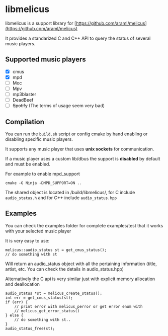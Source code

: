 # libmelicus

libmelicus is a support library for [https://github.com/araml/melicus](https://github.com/araml/melicus)

It provides a standarized C and C++ API to query the status of several music players.

## Supported music players

- [x] cmus
- [x] mpd
- [ ] Moc
- [ ] Mpv
- [ ] mp3blaster
- [ ] DeadBeef
- [ ] ~~Spotify~~ (The terms of usage seem very bad)

## Compilation

You can run the `build.sh` script or config cmake by hand enabling or disabling specific music players.

It supports any music player that uses **unix sockets** for communication.

If a music player uses a custom lib/dbus the support is **disabled** by default and must be enabled.

For example to enable mpd_support

`cmake -G Ninja -DMPD_SUPPORT=ON ..`

The shared object is located in /build/libmelicus/, for C include `audio_status.h` and for C++ include `audio_status.hpp`

## Examples

You can check the examples folder for complete examples/test that it works with your selected music player

It is very easy to use:

```
melicus::audio_status st = get_cmus_status();
// do something with st
```

Will return an audio_status object with all the pertaining information (title, artist, etc. You can check the details in audio_status.hpp)

Alternatively the C api is very similar just with explicit memory allocation and deallocation

```
audio_status *st = melicus_create_status();
int err = get_cmus_status(st);
if (err) {
    // print error with melicus_perror or get error enum with
    // melicus_get_error_status()
} else {
    // do something with st..
}
audio_status_free(st);
```
